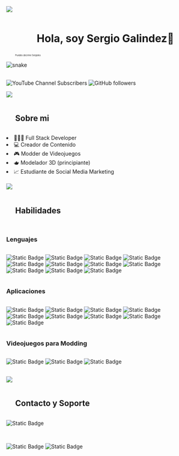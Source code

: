 <img src="https://user-images.githubusercontent.com/73097560/115834477-dbab4500-a447-11eb-908a-139a6edaec5c.gif"/>
<!-- x -->
<div id="user-content-toc">
  <ul align="center"> <summary><h1 style="display: inline-block">Hola, soy Sergio Galindez👋</h1></summary><p style="font-size: 0.4em; text-align: left;">Puedes decirme Sergioks</p> </ul>
  <img  src="https://i.imgur.com/TigLVbT.png" alt="snake" /></a>
</div>
<br/>
<!-- x -->

  ![YouTube Channel Subscribers](https://img.shields.io/youtube/channel/subscribers/UCM7N0X2303LPKv2gUUhE_jA?style=flat&label=YouTube&link=https%3A%2F%2Fwww.youtube.com%2F%40sergioksyt%3Fsub_confirmation%3D1)
  ![GitHub followers](https://img.shields.io/github/followers/sergioks?style=flat&label=GitHub)
  
<!-- x -->
<img src="https://user-images.githubusercontent.com/73097560/115834477-dbab4500-a447-11eb-908a-139a6edaec5c.gif" />
<div id="user-content-toc">
  <ul align="left"> <summary><h2 style="display: inline-block">Sobre mi</h2></summary> </ul>
  <li>🧑🏻‍💻 Full Stack Developer</li>
  <li>💻 Creador de Contenido</li>
  <li>🎮 Modder de Videojuegos</li>
  <li>🫖 Modelador 3D (principiante)</li>
  <li>📈 Estudiante de Social Media Marketing</li>
</div>
<!-- x -->
<br/>
<!-- x -->
<img src="https://user-images.githubusercontent.com/73097560/115834477-dbab4500-a447-11eb-908a-139a6edaec5c.gif" />
<div id="user-content-toc">
  <ul align="left"> <summary><h2 style="display: inline-block">Habilidades</h2></summary> </ul>
  
  <h3 style="display: inline-block">Lenguajes</h3>
  
  ![Static Badge](https://img.shields.io/badge/LUA-grey?style=for-the-badge&logo=lua&logoColor=white&labelColor=blue)
  ![Static Badge](https://img.shields.io/badge/PHP-grey?style=for-the-badge&logo=php&logoColor=white&labelColor=%238993be)
  ![Static Badge](https://img.shields.io/badge/HTML-grey?style=for-the-badge&logo=html5&logoColor=white&labelColor=orange)
  ![Static Badge](https://img.shields.io/badge/Javascript-grey?style=for-the-badge&logo=javascript&logoColor=black&labelColor=%23FFF000)
  ![Static Badge](https://img.shields.io/badge/REACT.JS-grey?style=for-the-badge&logo=react&logoColor=black&labelColor=%2305ddf5)
  ![Static Badge](https://img.shields.io/badge/CSS-grey?style=for-the-badge&logo=css&logoColor=white&labelColor=%230581f5)
  ![Static Badge](https://img.shields.io/badge/MySQL-grey?style=for-the-badge&logo=mysql&logoColor=white&labelColor=%234281bd)
  ![Static Badge](https://img.shields.io/badge/Bootstrap-grey?style=for-the-badge&logo=bootstrap&logoColor=white&labelColor=%23ae00ff)
  ![Static Badge](https://img.shields.io/badge/jQuery-grey?style=for-the-badge&logo=jquery&logoColor=white&labelColor=%23307cff)
  ![Static Badge](https://img.shields.io/badge/LARAVEL-grey?style=for-the-badge&logo=laravel&logoColor=white&labelColor=%23FF0000)
  ![Static Badge](https://img.shields.io/badge/POSTGRESQL-grey?style=for-the-badge&logo=postgresql&logoColor=white&labelColor=%23577bfa)

  <h3 style="display: inline-block">Aplicaciones</h3>
  
  ![Static Badge](https://img.shields.io/badge/BLENDER-grey?style=for-the-badge&logo=blender&logoColor=white&labelColor=orange)
  ![Static Badge](https://img.shields.io/badge/PHOTOSHOP-grey?style=for-the-badge&logoColor=white&label=PS&labelColor=blue)
  ![Static Badge](https://img.shields.io/badge/PREMIERE-grey?style=for-the-badge&logoColor=white&label=PR&labelColor=%233e027d)
  ![Static Badge](https://img.shields.io/badge/GIMP-grey?style=for-the-badge&logo=gimp&logoColor=white&labelColor=%23524c48)
  ![Static Badge](https://img.shields.io/badge/OBS%20Studio-grey?style=for-the-badge&logo=obsstudio&logoColor=white&labelColor=%23242424)
  ![Static Badge](https://img.shields.io/badge/Visual%20Studio%20Code-grey?style=for-the-badge&logoColor=white&label=VSC&labelColor=blue)
  ![Static Badge](https://img.shields.io/badge/Unity%20Studio-grey?style=for-the-badge&logo=unity&logoColor=white&labelColor=black)
  ![Static Badge](https://img.shields.io/badge/Vegas%20Pro-grey?style=for-the-badge&logoColor=white&label=V&labelColor=blue)
  ![Static Badge](https://img.shields.io/badge/XAMPP-grey?style=for-the-badge&logo=xampp&logoColor=white&labelColor=orange)

  <h3 style="display: inline-block">Videojuegos para Modding</h3>
  
  ![Static Badge](https://img.shields.io/badge/San%20Andreas-grey?style=for-the-badge&logoColor=white&label=MTA&labelColor=%23577bfa)
  ![Static Badge](https://img.shields.io/badge/Project%20Zomboid-grey?style=for-the-badge&logoColor=white&label=PZ&labelColor=%238a0000)
  ![Static Badge](https://img.shields.io/badge/MINECRAFT-grey?style=for-the-badge&logoColor=white&label=MC&labelColor=%2300940c)
  

  
</div>
<!-- x -->
<br/>
<!-- x -->
<img src="https://user-images.githubusercontent.com/73097560/115834477-dbab4500-a447-11eb-908a-139a6edaec5c.gif" />
<div id="user-content-toc">
  <ul align="left"> <summary><h2 style="display: inline-block">Contacto y Soporte</h2></summary> </ul>
  
  ![Static Badge](https://img.shields.io/badge/Correo%20Freelance-grey?style=for-the-badge&logo=gmail&logoColor=white&label=SERGIOKS.OFICIAL%40GMAIL.COM&labelColor=%23FF0000&link=mailto%3Asergioks.oficial%40gmail.com)


  <br/>
  
  ![Static Badge](https://img.shields.io/badge/Donacion%20PayPal-grey?style=for-the-badge&logo=paypal&logoColor=white&labelColor=blue&link=https%3A%2F%2Fwww.paypal.me%2Fsergioksyt)
  ![Static Badge](https://img.shields.io/badge/Donacion%20KOFI-grey?style=for-the-badge&logo=ko-fi&logoColor=white&labelColor=blue&link=https%3A%2F%2Fko-fi.com%2Fsergioks)


</div>
<!--
**sergioks/sergioks** is a ✨ _special_ ✨ repository because its `README.md` (this file) appears on your GitHub profile.

Here are some ideas to get you started:

- 🔭 I’m currently working on ...
- 🌱 I’m currently learning ...
- 👯 I’m looking to collaborate on ...
- 🤔 I’m looking for help with ...
- 💬 Ask me about ...
- 📫 How to reach me: ...
- 😄 Pronouns: ...
- ⚡ Fun fact: ...
-->
